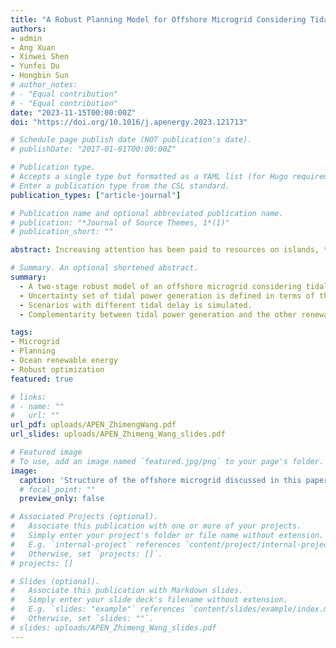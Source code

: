 ```yaml
---
title: "A Robust Planning Model for Offshore Microgrid Considering Tidal Power and Desalination"
authors:
- admin
- Ang Xuan
- Xinwei Shen
- Yunfei Du
- Hongbin Sun
# author_notes:
# - "Equal contribution"
# - "Equal contribution"
date: "2023-11-15T00:00:00Z"
doi: "https://doi.org/10.1016/j.apenergy.2023.121713"

# Schedule page publish date (NOT publication's date).
# publishDate: "2017-01-01T00:00:00Z"

# Publication type.
# Accepts a single type but formatted as a YAML list (for Hugo requirements).
# Enter a publication type from the CSL standard.
publication_types: ["article-journal"]

# Publication name and optional abbreviated publication name.
# publication: "*Journal of Source Themes, 1*(1)"
# publication_short: ""

abstract: Increasing attention has been paid to resources on islands, thus microgrids on islands need to be invested. Different from onshore microgrids, offshore microgrids (OM) are usually abundant in ocean renewable energy (ORE), such as offshore wind, tidal power generation (TPG), etc. Moreover, some special loads such as seawater desalination unit (SDU) should be included. In this sense, this paper proposes a planning method for OM to minimize the investment cost while the ORE's fluctuation could be accommodated with robustness. First, a deterministic planning model (DPM) is formulated for the OM with TPG and SDU. A robust planning model (RPM) is then developed considering the uncertainties from both TPG and load demand. The Column-and-constraint generation (C&CG) algorithm is then employed to solve the RPM, producing planning results for the OM that is robust against the worst scenario. Results of the case studies show that the investment and operation decisions of the proposed model are robust, and TPG shows good complementarity with the other RESs.

# Summary. An optional shortened abstract.
summary: 
  - A two-stage robust model of an offshore microgrid considering tidal power generation and seawater desalination is proposed.
  - Uncertainty set of tidal power generation is defined in terms of the tidal level.
  - Scenarios with different tidal delay is simulated.
  - Complementarity between tidal power generation and the other renewable energy sources is proved.

tags:
- Microgrid
- Planning
- Ocean renewable energy
- Robust optimization
featured: true

# links:
# - name: ""
#   url: ""
url_pdf: uploads/APEN_ZhimengWang.pdf
url_slides: uploads/APEN_Zhimeng_Wang_slides.pdf

# Featured image
# To use, add an image named `featured.jpg/png` to your page's folder. 
image:
  caption: 'Structure of the offshore microgrid discussed in this paper'
  # focal_point: ""
  preview_only: false

# Associated Projects (optional).
#   Associate this publication with one or more of your projects.
#   Simply enter your project's folder or file name without extension.
#   E.g. `internal-project` references `content/project/internal-project/index.md`.
#   Otherwise, set `projects: []`.
# projects: []

# Slides (optional).
#   Associate this publication with Markdown slides.
#   Simply enter your slide deck's filename without extension.
#   E.g. `slides: "example"` references `content/slides/example/index.md`.
#   Otherwise, set `slides: ""`.
# slides: uploads/APEN_Zhimeng_Wang_slides.pdf
---
```


<!-- {{% callout note %}}
Click the *Cite* button above to demo the feature to enable visitors to import publication metadata into their reference management software.
{{% /callout %}}

{{% callout note %}}
Create your slides in Markdown - click the *Slides* button to check out the example.
{{% /callout %}}

Add the publication's **full text** or **supplementary notes** here. You can use rich formatting such as including [code, math, and images](https://docs.hugoblox.com/content/writing-markdown-latex/). -->

